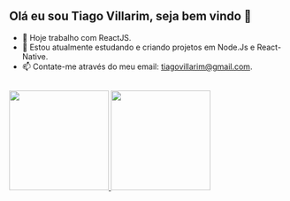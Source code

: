 ## Olá eu sou Tiago Villarim, seja bem vindo 👋


- 🔭 Hoje trabalho com ReactJS.
- 🌱 Estou atualmente estudando e criando projetos em Node.Js e React-Native.
- 📫 Contate-me através do meu email: tiagovillarim@gmail.com.

##

<div>
  <a href="https://github.com/TiagoVillarim">
  <img height="180em" src="https://github-readme-stats.vercel.app/api?username=TiagoVillarim&show_icons=true&theme=tokyonight&include_all_commits=true&count_private=true"/>
  <img height="180em" src="https://github-readme-stats.vercel.app/api/top-langs/?username=TiagoVillarim&layout=compact&langs_count=7&theme=tokyonight"/>
</div>
  
##
  

